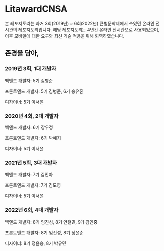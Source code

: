 # LitawardCNSA
본 레포지토리는 과거 3회(2019년) ~ 6회(2022년) 큰별문학제에서 쓰였던 온라인 전시관의 레포지토리입니다. 해당 레포지토리는 4년간 온라인 전시관으로 사용되었으며, 이후 모바일에 대한 요구와 최신 기술 적용을 위해 퇴역하였습니다.





## 존경을 담아,

### 2019년 3회, 1대 개발자

백엔드 개발자: 5기 김병준

프론트엔드 개발자: 5기 김병준, 6기 송유진

디자이너: 5기 이서윤



### 2020년 4회, 2대 개발자

백엔드 개발자: 6기 장우정

프론트엔드 개발자: 6기 박예지

디자이너: 5기 이서윤



### 2021년 5회, 3대 개발자

백엔드 개발자: 7기 김민아

프론트엔드 개발자: 7기 김도영

디자이너: 5기 이서윤



### 2022년 6회, 4대 개발자

백엔드 개발자: 8기 임진성, 8기 안철민, 9기 김인중

프론트엔드 개발자: 8기 임진성, 8기 정윤승

디자이너: 8기 정윤승, 8기 박유민
